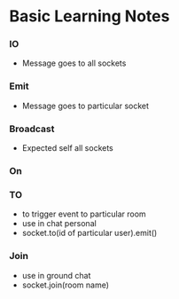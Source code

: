 # Basic Learning Notes

### IO

- Message goes to all sockets

### Emit

- Message goes to particular socket

### Broadcast

- Expected self all sockets

### On

### TO

- to trigger event to particular room
- use in chat personal
- socket.to(id of particular user).emit()

### Join

- use in ground chat
- socket.join(room name)
